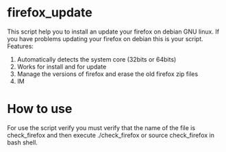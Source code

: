 # firefox_update

This script help you to install an update your firefox on debian GNU linux.
If you have problems updating your firefox on debian this is your script.
Features:
1) Automatically detects the system core (32bits or 64bits)
2) Works for install and for update 
3) Manage the versions of firefox and erase the old firefox zip files 
4) IM

# How to use

For use the script verify you must verify that the name of the file is check_firefox and then
execute ./check_firefox or source check_firefox in bash shell.

